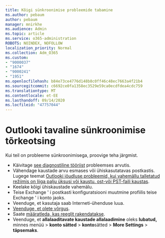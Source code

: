 ```yaml
---
title: Kõigi sünkroonimise probleemide tabamine
ms.author: pebaum
author: pebaum
manager: mnirkhe
ms.audience: Admin
ms.topic: article
ms.service: o365-administration
ROBOTS: NOINDEX, NOFOLLOW
localization_priority: Normal
ms.collection: Adm_O365
ms.custom:
- "9000037"
- "1674"
- "9000241"
- "1951"
ms.openlocfilehash: b84e73ce4776d148b8c0ff46c48ec7663a4f21b4
ms.sourcegitcommit: c6692ce0fa1358ec3529e59ca0ecdfdea4cdc759
ms.translationtype: MT
ms.contentlocale: et-EE
ms.lasthandoff: 09/14/2020
ms.locfileid: "47757044"
---
```

# <a name="basic-outlook-sync-troubleshooting"></a>Outlooki tavaline sünkroonimise tõrkeotsing

Kui teil on probleeme sünkroonimisega, proovige teha järgmist.

- Käivitage [see diagnostiline tööriist](https://aka.ms/sara-outlooksendreceive) probleemses arvutis.
- Vähendage kaustade arvu esmases või ühiskasutatavas postkastis. Lugege teemat [Outlooki jõudluse probleemid, kui vahemällu talletatud režiimis on liiga palju üksusi või kaustu. ost-või PST-faili kaustas](https://support.microsoft.com/help/2768656/outlook-performance-issues-when-there-are-too-many-items-or-folders-in).
- Keelake kõigi ühiskaustade vahemälu.
- Teise Exchange ' i postkasti konfiguratsiooni muutmine profiilis teise Exchange ' i konto jaoks.
- Veenduge, et kasutaja saab Interneti-ühenduse luua. 
- [Veenduge, et olete võrgus](https://support.office.com/article/2460e4a8-16c7-47fc-b204-b1549275aac9).
- Saate [määratleda, kas reeglit rakendatakse](https://support.office.com/article/C24F5DEA-9465-4DF4-AD17-A50704D66C59).
- Veenduge, et **allalaaditavate kaustade allalaadimine** oleks **lubatud,** minnes menüü  >  **konto sätted**  >  **konto**sätted  >  **More Settings**  >  **täpsemaks**.
